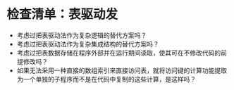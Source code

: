 # 检查清单：表驱动发

- 考虑过把表驱动法作为复杂逻辑的替代方案吗？
- 考虑过把表驱动法作为复杂集成结构的替代方案吗？
- 考虑过把表数据存储在程序外部并在运行期间读取，使其可在不修改代码的前提修改吗？
- 如果无法采用一种直接的数组索引来直接访问表，就将访问键的计算功能提取为一个单独的子程序而不是在代码中复制的这些计算，是这样吗？